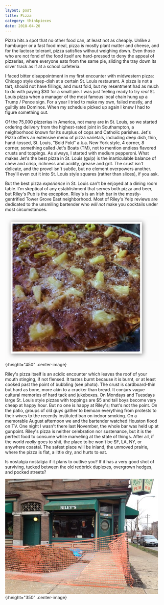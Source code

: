 ```yaml
---
layout: post
title: Pizza
category: thinkpieces
date: 2018-04-20
---
```


Pizza hits a spot that no other food can, at least not as cheaply. Unlike a hamburger or a fast food meal, pizza is mostly plant matter and cheese, and for the lactose tolerant, pizza satisfies without weighing down. Even those who are not fond of the food itself are hard-pressed to deny the appeal of pizzerias, where everyone eats from the same pie, sliding the tray down its silver track as if at a school cafeteria.

I faced bitter disappointment in my first encounter with midwestern pizza: Chicago style deep-dish at a certain St. Louis restaurant. A pizza is not a tart, should not have fillings, and must fold, but my resentment had as much to do with paying $30 for a small pie. I was just feeling ready to try _real_ St. Louis pizza when a manager of the most famous local chain hung up a Trump / Pence sign. For a year I tried to make my own, failed mostly, and guiltily ate Dominos. When my schedule picked up again I knew I had to figure something out. 

Of the 75,000 pizzerias in America, not many are in St. Louis, so we started ordering delivery from the highest-rated joint in Southampton, a neighborhood known for its surplus of cops and Catholic parishes. Jet's Pizza offers an extensive menu of pizza varietals, including deep dish, thin, hand-tossed, St. Louis, "Bold Fold" a.k.a. New York style, 4 corner, 8 corner, something called Jet's Boats (TM), not to mention endless flavored crusts and toppings. As always, I started with medium pepperoni. What makes Jet's the best pizza in St. Louis (gulp) is the inarticulable balance of chew and crisp, richness and acidity, grease and grit. The crust isn't delicate, and the provel isn't subtle, but no element overpowers another. They'll even cut it into St. Louis style squares (rather than slices), if you ask.

But the best pizza _experience_ in St. Louis can't be enjoyed at a dining room table. I'm skeptical of any establishment that serves both pizza and beer, but Riley's Pub is the exception. Riley's is an Irish bar in the mostly-gentrified Tower Grove East neighborhood. Most of Riley's Yelp reviews are dedicated to the unsmiling bartender who _will not_ make you cocktails under most circumstances.

![Riley's](/assets/rileyspizza1.jpg){:height="450" .center-image}

Riley's pizza itself is an acidic encounter which leaves the roof of your mouth stinging, if not flensed. It tastes burnt because it is burnt, or at least cooked past the point of bubbling (see photo). The crust is cardboard-thin but hard as bone, more akin to a cracker than bread. It conjurs vague cultural memories of hard tack and jukeboxes. On Mondays and Tuesdays large St. Louis style pizzas with toppings are $5 and tall boys become very cheap at happy hour. But no one is happy at Riley's; that's not the point. On the patio, groups of old guys gather to bemoan everything from protests to their wives to the recently instituted ban on indoor smoking. On a memorable August afternoon we and the bartender watched Houston flood on TV. One night I wasn't there last November, the whole bar was held up at gunpoint. Riley's pizza is neither celebration nor sustenance, but it is the perfect food to consume while marveling at the state of things. After all, if the world _really_ goes to shit, the place to be won't be SF, LA, NY, or anywhere coastal. The safest place will be inland, the unmoved prairie, where the pizza is flat, a little dry, and hurts to eat. 

Is nostalgia nostalgia if it plans to outlive you? If it has a very good shot of surviving, tucked between the old redbrick duplexes, overgrown hedges, and pocked streets?

![Riley's](/assets/rileyspub.jpg){:height="350" .center-image}